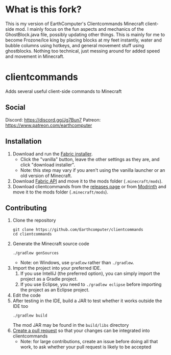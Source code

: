 # What is this fork?
This is my version of EarthComputer's Clientcommands Minecraft client-side mod. I mainly focus on the fun aspects and mechanics of the GhostBlock.java file, possibly updating other things. This is mainly for me to become Frozone/Ice king by placing blocks at my feet instantly, water and bubble columns using hotkeys, and general movement stuff using ghostblocks. Nothing too technical, just messing around for added speed and movement in Minecraft.


# clientcommands
Adds several useful client-side commands to Minecraft

## Social
Discord: https://discord.gg/Jg7Bun7
Patreon: https://www.patreon.com/earthcomputer

## Installation
1. Download and run the [Fabric installer](https://fabricmc.net/use).
   - Click the "vanilla" button, leave the other settings as they are,
     and click "download installer".
   - Note: this step may vary if you aren't using the vanilla launcher
     or an old version of Minecraft.
1. Download [Fabric API](https://minecraft.curseforge.com/projects/fabric)
   and move it to the mods folder (`.minecraft/mods`).
1. Download clientcommands from the [releases page](https://github.com/Earthcomputer/clientcommands/releases) or from [Modrinth](https://modrinth.com/mod/client-commands)
   and move it to the mods folder (`.minecraft/mods`).

## Contributing
1. Clone the repository
   ```
   git clone https://github.com/Earthcomputer/clientcommands
   cd clientcommands
   ```
1. Generate the Minecraft source code
   ```
   ./gradlew genSources
   ```
   - Note: on Windows, use `gradlew` rather than `./gradlew`.
1. Import the project into your preferred IDE.
   1. If you use IntelliJ (the preferred option), you can simply import the project as a Gradle project.
   1. If you use Eclipse, you need to `./gradlew eclipse` before importing the project as an Eclipse project.
1. Edit the code
1. After testing in the IDE, build a JAR to test whether it works outside the IDE too
   ```
   ./gradlew build
   ```
   The mod JAR may be found in the `build/libs` directory
1. [Create a pull request](https://help.github.com/en/articles/creating-a-pull-request)
   so that your changes can be integrated into clientcommands
   - Note: for large contributions, create an issue before doing all that
     work, to ask whether your pull request is likely to be accepted
